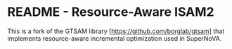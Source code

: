 # README - Resource-Aware ISAM2

This is a fork of the GTSAM library [https://github.com/borglab/gtsam] that implements resource-aware incremental optimization used in SuperNoVA.
